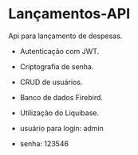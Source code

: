 # Lançamentos-API

Api para lançamento de despesas.

* Autenticação com JWT.
* Criptografia de senha.
* CRUD de usuários.
* Banco de dados Firebird.
* Utilização do Liquibase.


* usuário para login: admin
* senha: 123546

